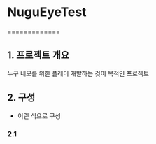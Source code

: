 # NuguEyeTest
=============
## 1. 프로젝트 개요
누구 네모를 위한 플레이 개발하는 것이 목적인 프로젝트
## 2. 구성
* 이런 식으로 구성
### 2.1 
